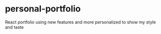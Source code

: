 # personal-portfolio
React portfolio using new features and more personalized to show my style and taste
